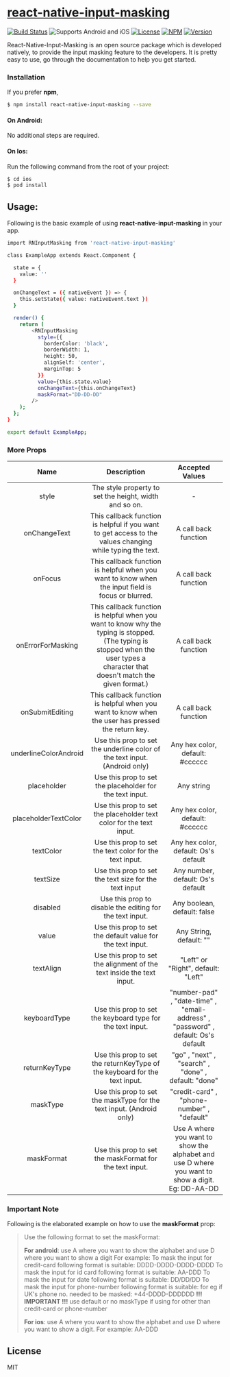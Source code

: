 # [react-native-input-masking](https://www.npmjs.com/package/react-native-input-masking)
[![Build Status](https://travis-ci.org/joemccann/dillinger.svg?branch=master)](https://travis-ci.org/joemccann/dillinger)
![Supports Android and iOS](https://img.shields.io/badge/platforms-android%20|%20ios-lightgrey.svg?style=flat-square)
[![License](http://img.shields.io/:license-mit-blue.svg?style=flat-square)](http://badges.mit-license.org)
[![NPM](https://img.shields.io/npm/dm/react-native-input-masking)](https://www.npmjs.com/package/react-native-input-masking)
[![Version](https://img.shields.io/npm/v/react-native-input-masking)](https://www.npmjs.com/package/react-native-input-masking)

React-Native-Input-Masking is an open source package which is developed natively, to provide the input masking feature to the developers. It is pretty easy to use, go through the documentation to help you get started.

### Installation
If you prefer **npm**,
```sh
$ npm install react-native-input-masking --save
```
#### On Android:
No additional steps are required.

#### On Ios:
Run the following command from the root of your project:
```sh
$ cd ios
$ pod install
```

## Usage:
Following is the basic example of using **react-native-input-masking** in your app.
```sh
import RNInputMasking from 'react-native-input-masking'

class ExampleApp extends React.Component {

  state = {
    value: ''
  }

  onChangeText = ({ nativeEvent }) => {
    this.setState({ value: nativeEvent.text })
  }

  render() {
    return ( 
        <RNInputMasking
          style={{
            borderColor: 'black',
            borderWidth: 1,
            height: 50,
            alignSelf: 'center',
            marginTop: 5
          }}
          value={this.state.value}
          onChangeText={this.onChangeText}
          maskFormat="DD-DD-DD"
        /> 
    );
  };
}

export default ExampleApp;
```

### More Props
| Name      | Description | Accepted Values |
| :----:       |    :----:   |     :----: |
| style      | The style property to set the height, width and so on.       | -  |
| onChangeText   | This callback function is helpful if you want to get access to the values changing while typing the text.| A call back function  |
| onFocus   | This callback function is helpful when you want to know when the input field is focus or blurred. | A call back function |
| onErrorForMasking   | This callback function is helpful when you want to know why the typing is stopped. (The typing is stopped when the user types a character that doesn't match the given format.) | A call back function |
| onSubmitEditing   | This callback function is helpful when you want to know when the user has pressed the return key.         | A call back function |
| underlineColorAndroid   | Use this prop to set the underline color of the text input. (Android only)   | Any hex color, default: #cccccc|
| placeholder   | Use this prop to set the placeholder for the text input. | Any string |
| placeholderTextColor   | Use this prop to set the placeholder text color for the text input. | Any hex color, default: #cccccc |
| textColor   | Use this prop to set the text color for the text input. | Any hex color, default: Os's default |
| textSize   | Use this prop to set the text size for the text input | Any number, default: Os's default |
| disabled   | Use this prop to disable the editing for the text input. | Any boolean, default: false |
| value   | Use this prop to set the default value for the text input. | Any String, default: "" |
| textAlign   | Use this prop to set the alignment of the text inside the text input. |"Left" or "Right", default: "Left" |
| keyboardType   | Use this prop to set the keyboard type for the text input. | "number-pad" , "date-time" , "email-address" , "password" , default: Os's default |
| returnKeyType   | Use this prop to set the returnKeyType of the keyboard for the text input. | "go" , "next" , "search" , "done" , default: "done" |
| maskType   | Use this prop to set the maskType for the text input. (Android only) | "credit-card" , "phone-number" , "default" |
| maskFormat   | Use this prop to set the maskFormat for the text input. | Use A where you want to show the alphabet and use D where you want to show a digit. Eg: DD-AA-DD |

### Important Note
Following is the elaborated example on how to use the **maskFormat** prop:
> Use the following format to set the maskFormat:
>
>**For android**:
use A where you want to show the alphabet and use D where you want to show a digit
For example:
To mask the input for credit-card following format is suitable:
 DDDD-DDDD-DDDD-DDDD
 To mask the input for id card following format is suitable:
 AA-DDD
To mask the input for date following format is suitable:
DD/DD/DD
 To mask the input for phone-number following format is suitable:
  for eg if UK's phone no. needed to be masked:
 +44-DDDD-DDDDDD
 **!!! IMPORTANT !!!**
use default or no maskType if using for other than credit-card or phone-number
>
>**For ios**:
use A where you want to show the alphabet and use D where you want to show a digit.
For example:
AA-DDD

License
----

MIT